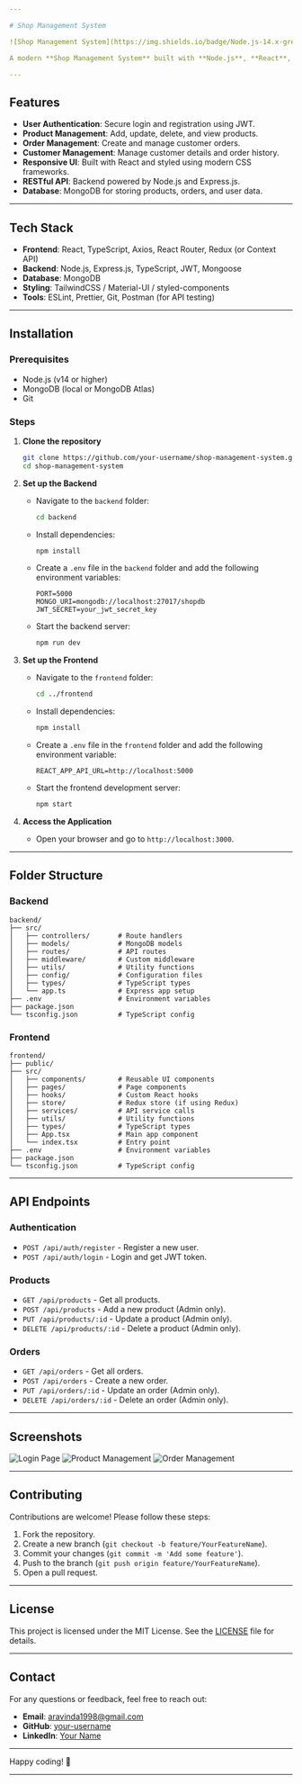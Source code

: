 ```yaml
---

# Shop Management System

![Shop Management System](https://img.shields.io/badge/Node.js-14.x-green) ![React](https://img.shields.io/badge/React-18.x-blue) ![TypeScript](https://img.shields.io/badge/TypeScript-5.x-blue) ![MongoDB](https://img.shields.io/badge/MongoDB-6.x-green) ![JWT](https://img.shields.io/badge/JWT-Auth-orange)

A modern **Shop Management System** built with **Node.js**, **React**, **TypeScript**, **JWT**, and **MongoDB**. This application allows shop owners to manage products, orders, and customers efficiently.

---
```


## Features

- **User Authentication**: Secure login and registration using JWT.
- **Product Management**: Add, update, delete, and view products.
- **Order Management**: Create and manage customer orders.
- **Customer Management**: Manage customer details and order history.
- **Responsive UI**: Built with React and styled using modern CSS frameworks.
- **RESTful API**: Backend powered by Node.js and Express.js.
- **Database**: MongoDB for storing products, orders, and user data.

---

## Tech Stack

- **Frontend**: React, TypeScript, Axios, React Router, Redux (or Context API)
- **Backend**: Node.js, Express.js, TypeScript, JWT, Mongoose
- **Database**: MongoDB
- **Styling**: TailwindCSS / Material-UI / styled-components
- **Tools**: ESLint, Prettier, Git, Postman (for API testing)

---

## Installation

### Prerequisites

- Node.js (v14 or higher)
- MongoDB (local or MongoDB Atlas)
- Git

### Steps

1. **Clone the repository**
   ```bash
   git clone https://github.com/your-username/shop-management-system.git
   cd shop-management-system
   ```

2. **Set up the Backend**
   - Navigate to the `backend` folder:
     ```bash
     cd backend
     ```
   - Install dependencies:
     ```bash
     npm install
     ```
   - Create a `.env` file in the `backend` folder and add the following environment variables:
     ```env
     PORT=5000
     MONGO_URI=mongodb://localhost:27017/shopdb
     JWT_SECRET=your_jwt_secret_key
     ```
   - Start the backend server:
     ```bash
     npm run dev
     ```

3. **Set up the Frontend**
   - Navigate to the `frontend` folder:
     ```bash
     cd ../frontend
     ```
   - Install dependencies:
     ```bash
     npm install
     ```
   - Create a `.env` file in the `frontend` folder and add the following environment variable:
     ```env
     REACT_APP_API_URL=http://localhost:5000
     ```
   - Start the frontend development server:
     ```bash
     npm start
     ```

4. **Access the Application**
   - Open your browser and go to `http://localhost:3000`.

---

## Folder Structure

### Backend
```
backend/
├── src/
│   ├── controllers/       # Route handlers
│   ├── models/            # MongoDB models
│   ├── routes/            # API routes
│   ├── middleware/        # Custom middleware
│   ├── utils/             # Utility functions
│   ├── config/            # Configuration files
│   ├── types/             # TypeScript types
│   └── app.ts             # Express app setup
├── .env                   # Environment variables
├── package.json
└── tsconfig.json          # TypeScript config
```

### Frontend
```
frontend/
├── public/
├── src/
│   ├── components/        # Reusable UI components
│   ├── pages/             # Page components
│   ├── hooks/             # Custom React hooks
│   ├── store/             # Redux store (if using Redux)
│   ├── services/          # API service calls
│   ├── utils/             # Utility functions
│   ├── types/             # TypeScript types
│   ├── App.tsx            # Main app component
│   └── index.tsx          # Entry point
├── .env                   # Environment variables
├── package.json
└── tsconfig.json          # TypeScript config
```

---

## API Endpoints

### Authentication
- `POST /api/auth/register` - Register a new user.
- `POST /api/auth/login` - Login and get JWT token.

### Products
- `GET /api/products` - Get all products.
- `POST /api/products` - Add a new product (Admin only).
- `PUT /api/products/:id` - Update a product (Admin only).
- `DELETE /api/products/:id` - Delete a product (Admin only).

### Orders
- `GET /api/orders` - Get all orders.
- `POST /api/orders` - Create a new order.
- `PUT /api/orders/:id` - Update an order (Admin only).
- `DELETE /api/orders/:id` - Delete an order (Admin only).

---

## Screenshots

![Login Page](screenshots/login.png)
![Product Management](screenshots/products.png)
![Order Management](screenshots/orders.png)

---

## Contributing

Contributions are welcome! Please follow these steps:

1. Fork the repository.
2. Create a new branch (`git checkout -b feature/YourFeatureName`).
3. Commit your changes (`git commit -m 'Add some feature'`).
4. Push to the branch (`git push origin feature/YourFeatureName`).
5. Open a pull request.

---

## License

This project is licensed under the MIT License. See the [LICENSE](LICENSE) file for details.

---

## Contact

For any questions or feedback, feel free to reach out:

- **Email**: aravinda1998@gmail.com
- **GitHub**: [your-username](https://github.com/Aravinda-Gamage-v1-1)
- **LinkedIn**: [Your Name](https://linkedin.com/in/aravindagamage)

---

Happy coding! 🚀

---
